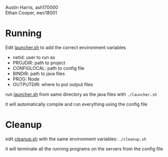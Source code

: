 Austin Harris, ash170000  
Ethan Cooper, ewc18001

# Running
Edit [launcher.sh](launcher.sh) to add the correct environment variables

- netid: user to run as
- PROJDIR: path to project
- CONFIGLOCAL: path to config file
- BINDIR: path to java files
- PROG: Node
- OUTPUTDIR: where to put output files

run [launcher.sh](launcher.sh) from same directory as the java files with `./launcher.sh`

it will automatically compile and run everything using the config file

# Cleanup
edit [cleanup.sh](cleanup.sh) with the same environment variables: `./cleanup.sh`

it will terminate all the running programs on the servers from the config file